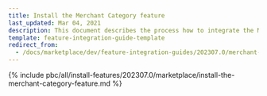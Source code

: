 ```yaml
---
title: Install the Merchant Category feature
last_updated: Mar 04, 2021
description: This document describes the process how to integrate the Merchant Category feature into a Spryker project.
template: feature-integration-guide-template
redirect_from:
  - /docs/marketplace/dev/feature-integration-guides/202307.0/merchant-category-feature-integration.html
---
```


{% include pbc/all/install-features/202307.0/marketplace/install-the-merchant-category-feature.md %} <!-- To edit, see /_includes/pbc/all/install-features/202307.0/marketplace/install-the-merchant-category-feature.md -->
